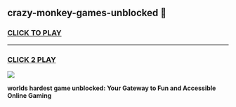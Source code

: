 
## crazy-monkey-games-unblocked 👋
<h3>
<a href="https://premium.freeplayer.one?title=crazy-monkey-games-unblocked&ref=14F">CLICK TO PLAY</a></h3>
<hr>

<h3>
<a href="https://premium.freeplayer.one?title=crazy-monkey-games-unblocked&ref=14F">CLICK 2 PLAY</a>
  
</h3>

<a href="https://premium.freeplayer.one?title=crazy-monkey-games-unblocked&ref=12F/"><img src="https://clearcache.store/games.png"></a>


**worlds hardest game unblocked: Your Gateway to Fun and Accessible Online Gaming**
